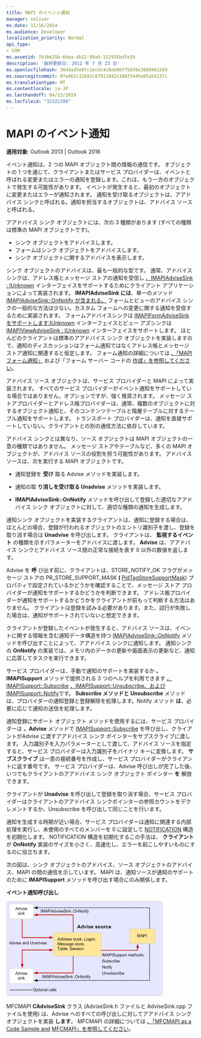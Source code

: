 ```yaml
---
title: MAPI のイベント通知
manager: soliver
ms.date: 11/16/2014
ms.audience: Developer
localization_priority: Normal
api_type:
- COM
ms.assetid: 7b3b625b-6dea-4b12-99a9-152935bdfe39
description: '最終更新日: 2011 年 7 月 23 日'
ms.openlocfilehash: 30d4ad5e0fc1ecdc4c8eb06f75d39e38dd481269
ms.sourcegitcommit: 8fe462c32b91c87911942c188f3445e85a54137c
ms.translationtype: MT
ms.contentlocale: ja-JP
ms.lasthandoff: 04/23/2019
ms.locfileid: "32321398"
---
```

# <a name="event-notification-in-mapi"></a>MAPI のイベント通知

**適用対象**: Outlook 2013 | Outlook 2016 
  
イベント通知は、2 つの MAPI オブジェクト間の情報の通信です。 オブジェクトの 1 つを通じて、クライアントまたはサービス プロバイダーは、イベントと呼ばれる変更またはエラーの通知を登録します。これは、もう一方のオブジェクトで発生する可能性があります。 イベントが発生すると、最初のオブジェクトに変更またはエラーが通知されます。 通知を受け取るオブジェクトは、アアドバイス シンクと呼ばれる。通知を担当するオブジェクトは、アドバイス ソースと呼ばれる。
  
アアドバイス シンク オブジェクトには、次の 3 種類があります (すべての種類は標準の MAPI オブジェクトです)。
  
- シンク オブジェクトをアドバイスします。   
- フォームはシンク オブジェクトをアドバイスします。  
- シンク オブジェクトに関するアドバイスを表示します。
    
シンク オブジェクトのアドバイスは、最も一般的な型です。 通常、アドバイス シンクは、アドレス帳とメッセージ ストアの通知を受信し [、IMAPIAdviseSink : IUnknown](imapiadvisesinkiunknown.md) インターフェイスをサポートするためにクライアント アプリケーションによって実装されます。 **IMAPIAdviseSink には**、単一のメソッド [IMAPIAdviseSink::OnNotify が含まれる。](imapiadvisesink-onnotify.md) フォームとビューのアドバイス シンクの一般的な方法は少ない。カスタム フォームへの変更に関する通知を受信するために実装されます。 フォームアドバイスシンクは [IMAPIFormAdviseSink をサポートします:IUnknown](imapiformadvisesinkiunknown.md) インターフェイスとビュー アズシンクは [IMAPIViewAdviseSink : IUnknown](imapiviewadvisesinkiunknown.md) インターフェイスをサポートします。 ほとんどのクライアントは標準のアアドバイス シンク オブジェクトを実装しますので、通知のディスカッションはフォーム通知ではなくアドレス帳とメッセージ ストア通知に関連すると仮定します。 フォーム通知の詳細については [、「MAPI フォーム通知」](mapi-forms-notifications.md) および「フォーム サーバー コードの [作成」を参照してください](writing-form-server-code.md)。
  
アドバイス ソース オブジェクトは、サービス プロバイダーと MAPI によって実装されます。 すべてのサービス プロバイダーがイベント通知をサポートしている場合ではありません。オプションですが、強く推奨されます。 メッセージ ストアプロバイダーとアドレス帳プロバイダーは、通常、複数のオブジェクトに対するオブジェクト通知と、そのコンテンツテーブルと階層テーブルに対するテーブル通知をサポートします。 トランスポート プロバイダーは、通知を直接サポートしていない。クライアントとの別の通信方法に依存しています。
  
アドバイス シンクとは異なり、ソース オブジェクトは MAPI オブジェクトの一意の種類ではありません。 メッセージ ストアやテーブルなど、多くの MAPI オブジェクトが、アドバイス ソースの役割を担う可能性があります。 アドバイス ソースは、次を実行する MAPI オブジェクトです。
  
- 通知登録を **受け** 取る Advise メソッドを実装します。 
    
- 通知の取 **り消しを受け取る Unadvise** メソッドを実装します。 
    
- **IMAPIAdviseSink::OnNotify** メソッドを呼び出して登録した適切なアアドバイス シンク オブジェクトに対して、適切な種類の通知を生成します。 
    
通知シンク オブジェクトを実装するクライアントは、通知に登録する場合は、ほとんどの場合、登録が行われるオブジェクトのエントリ識別子を渡し、登録を取り消す場合は **Unadvise** を呼び出します。 クライアントは、 **監視するイベント** の種類を示すパラメーターをアドバイスに渡します。 **Advise** は、アアドバイス シンクとアドバイス ソース間の正常な接続を表す 0 以外の数値を返します。 
  
Advise を **呼** び出す前に、クライアントは、STORE_NOTIFY_OK フラグがメッセージ ストアの PR_STORE_SUPPORT_MASK **(** [PidTagStoreSupportMask](pidtagstoresupportmask-canonical-property.md)) プロパティで設定されているかどうかを確認することで、メッセージ ストア プロバイダーが通知をサポートするかどうかを判断できます。 アドレス帳プロバイダーが通知をサポートするかどうかをクライアントが前もって判断する方法はありません。 クライアントは登録を試みる必要があります。また、試行が失敗した場合は、通知がサポートされていないと想定できます。
  
クライアントが登録したイベントが発生すると、アドバイス ソースは、イベントに関する情報を含む通知データ構造を持つ [IMAPIAdviseSink::OnNotify](imapiadvisesink-onnotify.md) メソッドを呼び出すことによって、アアドバイス シンクに通知します。 通知シンクの **OnNotify** の実装では、メモリ内のデータの更新や画面表示の更新など、通知に応答してタスクを実行できます。 
  
サービス プロバイダーは、手動で通知のサポートを実装するか **、IMAPISupport** メソッドで提供される 3 つのヘルプを利用できます [。IMAPISupport::Subscribe](imapisupport-subscribe.md) [、IMAPISupport::Unsubscribe、](imapisupport-unsubscribe.md)[および IMAPISupport::Notify](imapisupport-notify.md)です。 **Subscribe メソッドと** **Unsubscribe** メソッドは、プロバイダーの通知登録と登録解除を処理します。Notify メソッド **は**、必要に応じて通知の送信を処理します。 
  
通知登録にサポート オブジェクト メソッドを使用するには、サービス プロバイダーは **、Advise** メソッドで [IMAPISupport::Subscribe](imapisupport-subscribe.md) を呼び出し、クライアントがAdvise に渡すアアドバイス シンク ポインターをサブスクライブに渡します。 入力識別子を入力パラメーターとして渡して、アドバイス ソースを指定すると、サービス プロバイダーは入力識別子をバイナリ キーに変換します。 **サブスクライブ** は一意の接続番号を作成し、サービス プロバイダーがクライアントに返す番号です。 サービス プロバイダーは、Advise 呼び出しが完了した後、いつでもクライアントのアアドバイス シンク オブジェクト ポインター **を** 解放できます。 
  
クライアントが **Unadvise** を呼び出して登録を取り消す場合、サービス プロバイダーはクライアントのアアドバイス シンクポインターの参照カウントをデクレメントするか、Unsubscribe を呼び出して同じことを行います。 
  
通知を生成する時期が近い場合、サービス プロバイダーは通知に関連する内部処理を実行し、未使用のすべてのメンバーを 0 に設定して [NOTIFICATION](notification.md) 構造を初期化します。 NOTIFICATION 構造を初期化するこの手法は、 **クライアント** が **OnNotify** 実装のサイズを小さく、高速化し、エラーを起こしやすいものにするのに役立ちます。 
  
次の図は、シンク オブジェクトのアドバイス、ソース オブジェクトのアドバイス、MAPI の間の通信を示しています。 MAPI は、通知ソースが通知のサポートのために **IMAPISupport** メソッドを呼び出す場合にのみ関係します。 
  
**イベント通知呼び出し**
  
![イベント通知呼び出し](media/amapi_51.gif "イベント通知呼び出し")
  
MFCMAPI **CAdviseSink** クラス (AdviseSink.h ファイルと AdviseSink.cpp ファイルを使用) は、Advise へのすべての呼び出しに対してアアドバイス シンク オブジェクトを実装 **します**。 MFCMAPI の詳細については [、「MFCMAPI as a Code Sample and](mfcmapi-as-a-code-sample.md) [MFCMAPI」を参照してください](https://go.microsoft.com/fwlink/?LinkId=124154)。
  

